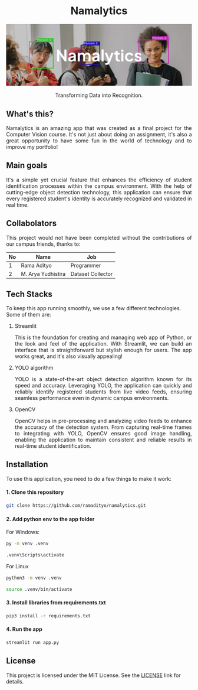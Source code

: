 <div align=center>
  <h1><b>Namalytics</b></h1>
</div>

![](assets/namalytics.png)

<div align=center>
  Transforming Data into Recognition.
</div>

## What's this?

<p align=justify>Namalytics is an amazing app that was created as a final project for the Computer Vision course. It's not just about doing an assignment, it's also a great opportunity to have some fun in the world of technology and to improve my portfolio!</p>

## Main goals

<p align=justify>It's a simple yet crucial feature that enhances the efficiency of student identification processes within the campus environment. With the help of cutting-edge object detection technology, this application can ensure that every registered student's identity is accurately recognized and validated in real time.</p>

## Collabolators

<p align=justify>This project would not have been completed without the contributions of our campus friends, thanks to:</p>

| No  | Name               | Job               |
| --- | ------------------ | ----------------- |
| 1   | Rama Adityo        | Programmer        |
| 2   | M. Arya Yudhistira | Dataset Collector |

## Tech Stacks

To keep this app running smoothly, we use a few different technologies. Some of them are:

<ol><li align=justify><p>Streamlit</p>This is the foundation for creating and managing web app of Python, or the look and feel of the application. With Streamlit, we can build an interface that is straightforward but stylish enough for users. The app works great, and it's also visually appealing!</li><li align=justify><p>YOLO algorithm</p>YOLO is a state-of-the-art object detection algorithm known for its speed and accuracy. Leveraging YOLO, the application can quickly and reliably identify registered students from live video feeds, ensuring seamless performance even in dynamic campus environments.</li><li align=justify><p>OpenCV</p>OpenCV helps in pre-processing and analyzing video feeds to enhance the accuracy of the detection system. From capturing real-time frames to integrating with YOLO, OpenCV ensures good image handling, enabling the application to maintain consistent and reliable results in real-time student identification.</li></ol>

## Installation

To use this application, you need to do a few things to make it work:

#### 1. Clone this repository

```bash
git clone https://github.com/ramadityo/namalytics.git
```

#### 2. Add python env to the app folder

For Windows:

```bash
py -m venv .venv
```

```bash
.venv\Scripts\activate
```

For Linux

```bash
python3 -m venv .venv
```

```bash
source .venv/bin/activate
```

#### 3. Install libraries from requirements.txt

```bash
pip3 install -r requirements.txt
```

#### 4. Run the app

```bash
streamlit run app.py
```

## License

This project is licensed under the MIT License. See the [LICENSE](https://opensource.org/license/MIT) link for details.
